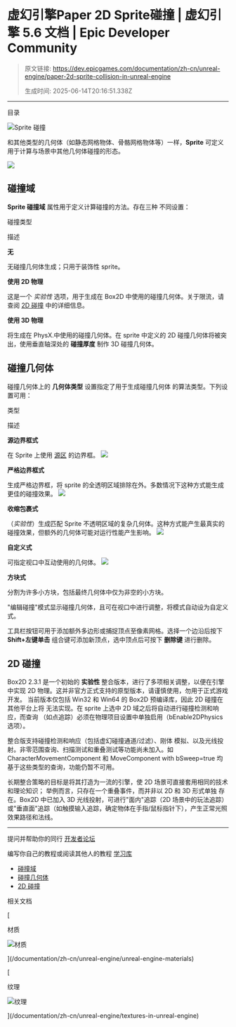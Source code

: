 # 虚幻引擎Paper 2D Sprite碰撞 | 虚幻引擎 5.6 文档 | Epic Developer Community

> 原文链接: https://dev.epicgames.com/documentation/zh-cn/unreal-engine/paper-2d-sprite-collision-in-unreal-engine
> 
> 生成时间: 2025-06-14T20:16:51.338Z

---

目录

![Sprite 碰撞](https://dev.epicgames.com/community/api/documentation/image/97768729-35fb-4772-b2c8-9d8d5f6636b5?resizing_type=fill&width=1920&height=335)

和其他类型的几何体（如静态网格物体、骨骼网格物体等）一样，**Sprite** 可定义用于计算与场景中其他几何体碰撞的形态。

![](https://d1iv7db44yhgxn.cloudfront.net/documentation/images/7d055760-64c2-47cc-a670-34a4f968c5a4/collision_shape.png)

## 碰撞域

**Sprite 碰撞域** 属性用于定义计算碰撞的方法。存在三种 不同设置：

碰撞类型

描述

**无**

无碰撞几何体生成；只用于装饰性 sprite。

**使用 2D 物理**

这是一个 *实验性* 选项，用于生成在 Box2D 中使用的碰撞几何体。关于限流，请查阅 [2D 碰撞](/documentation/zh-cn/unreal-engine/paper-2d-sprite-collision-in-unreal-engine#2dcollision) 中的详细信息。

**使用 3D 物理**

将生成在 PhysX.中使用的碰撞几何体。在 sprite 中定义的 2D 碰撞几何体将被突出，使用垂直轴深处的 **碰撞厚度** 制作 3D 碰撞几何体。

## 碰撞几何体

碰撞几何体上的 **几何体类型** 设置指定了用于生成碰撞几何体 的算法类型。下列设置可用：

类型

描述

**源边界框式**

在 Sprite 上使用 [源区](/documentation/zh-cn/unreal-engine/how-to-import-and-use-paper-2d-sprites-in-unreal-engine) 的边界框。 ![](https://d1iv7db44yhgxn.cloudfront.net/documentation/images/23db8548-9bbb-4c97-afa0-75d1ce2e3772/collision_box.png)

**严格边界框式**

生成严格边界框，将 sprite 的全透明区域排除在外。多数情况下这种方式能生成更佳的碰撞效果。 ![](https://d1iv7db44yhgxn.cloudfront.net/documentation/images/ba0c040e-a39d-4bd8-9b85-697911bbbf42/collision_tight.png)

**收缩包裹式**

（*实验性*）生成匹配 Sprite 不透明区域的复杂几何体。这种方式能产生最真实的碰撞效果，但额外的几何体可能对运行性能产生影响。 ![](https://d1iv7db44yhgxn.cloudfront.net/documentation/images/1f55198e-01d2-4a11-8ba9-cd87b565101e/collision_shrink.png)

**自定义式**

可指定视口中互动使用的几何体。 ![](https://d1iv7db44yhgxn.cloudfront.net/documentation/images/70f002bf-7c08-4712-a44f-2a1414689aff/collision_custom.png)

**方块式**

分割为许多小方块，包括最终几何体中仅为非空的小方块。

"编辑碰撞"模式显示碰撞几何体，且可在视口中进行调整，将模式自动设为自定义式。

工具栏按钮可用于添加额外多边形或捕捉顶点至像素网格。选择一个边沿后按下 **Shift+左键单击** 组合键可添加新顶点，选中顶点后可按下 **删除键** 进行删除。

## 2D 碰撞

Box2D 2.3.1 是一个初始的 **实验性** 整合版本，进行了多项相关调整，以便在引擎中实现 2D 物理。这并非官方正式支持的原型版本，请谨慎使用，勿用于正式游戏开发。 当前版本仅包括 Win32 和 Win64 的 Box2D 预编译库，因此 2D 碰撞在其他平台上将 无法实现。在 sprite 上选中 2D 域之后将自动进行碰撞检测和响应，而查询 （如点追踪）必须在物理项目设置中单独启用（bEnable2DPhysics 选项）。

整合版支持碰撞检测和响应（包括虚幻碰撞通道/过滤）、刚体 模拟、以及光线投射。非零范围查询、扫描测试和重叠测试等功能尚未加入。如 CharacterMovementComponent 和 MoveComponent with bSweep=true 均基于这些类型的查询，功能仍暂不可用。

长期整合策略的目标是将其打造为一流的引擎，使 2D 场景可直接套用相同的技术和理论知识； 举例而言，只存在一个重叠事件，而并非以 2D 和 3D 形式单独 存在。Box2D 中已加入 3D 光线投射，可进行"面内"追踪（2D 场景中的玩法追踪） 或"垂直面"追踪（如触摸输入追踪，确定物体在手指/鼠标指针下），产生正常光照效果路径和法线。

* * *

提问并帮助你的同行 [开发者论坛](https://forums.unrealengine.com/categories?tag=unreal-engine)

编写你自己的教程或阅读其他人的教程 [学习库](https://dev.epicgames.com/community/unreal-engine/learning)

-   [碰撞域](/documentation/zh-cn/unreal-engine/paper-2d-sprite-collision-in-unreal-engine#%E7%A2%B0%E6%92%9E%E5%9F%9F)
-   [碰撞几何体](/documentation/zh-cn/unreal-engine/paper-2d-sprite-collision-in-unreal-engine#%E7%A2%B0%E6%92%9E%E5%87%A0%E4%BD%95%E4%BD%93)
-   [2D 碰撞](/documentation/zh-cn/unreal-engine/paper-2d-sprite-collision-in-unreal-engine#2d%E7%A2%B0%E6%92%9E)

相关文档

[

材质

![材质](https://dev.epicgames.com/community/api/documentation/image/cdeef2f5-00ad-4403-bbd3-ee8f0b14330e?resizing_type=fit&width=160&height=92)

](/documentation/zh-cn/unreal-engine/unreal-engine-materials)

[

纹理

![纹理](https://dev.epicgames.com/community/api/documentation/image/ba1ff4b2-613a-41ac-a7d1-d350fedca14e?resizing_type=fit&width=160&height=92)

](/documentation/zh-cn/unreal-engine/textures-in-unreal-engine)